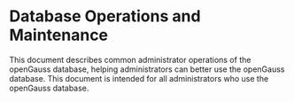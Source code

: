 # Database Operations and Maintenance

This document describes common administrator operations of the openGauss database, helping administrators can better use the openGauss database. This document is intended for all administrators who use the openGauss database. 
